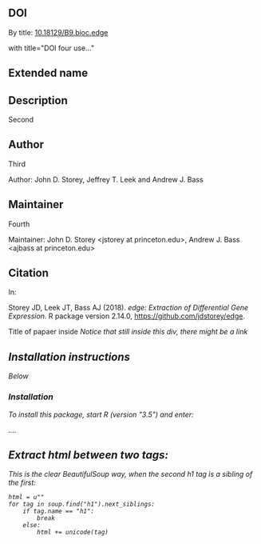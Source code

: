 ## DOI
By title:
<a title="DOI for use in publications, etc., will always redirect to current release version (or devel if package is not in release yet)." href="https://doi.org/doi:10.18129/B9.bioc.edge">10.18129/B9.bioc.edge</a>

<a> with title="DOI four use..."

## Extended name
<h2>

## Description
Second <p>

## Author
Third <p>
<p>Author: John D. Storey, Jeffrey T. Leek and Andrew J. Bass </p>

## Maintainer
Fourth <p>
<p>Maintainer: John D. Storey &lt;jstorey at princeton.edu&gt;, Andrew J. Bass &lt;ajbass at princeton.edu&gt; </p>

## Citation
In:
<div id="bioc_citation" class="bioc_citation">
<p>Storey JD, Leek JT, Bass AJ (2018).
<em>edge: Extraction of Differential Gene Expression</em>.
R package version 2.14.0, <a href="https://github.com/jdstorey/edge">https://github.com/jdstorey/edge</a>.
</p>
</div>
Title of papaer inside <em>
Notice that still inside this div, there might be a link

## Installation instructions

Below
<h3>Installation</h3>

<p>To install this package, start R (version
"3.5") and enter:
</p>
....



## Extract html between two tags:

This is the clear BeautifulSoup way, when the second h1 tag is a sibling of the first:

```
html = u""
for tag in soup.find("h1").next_siblings:
    if tag.name == "h1":
        break
    else:
        html += unicode(tag)
```
